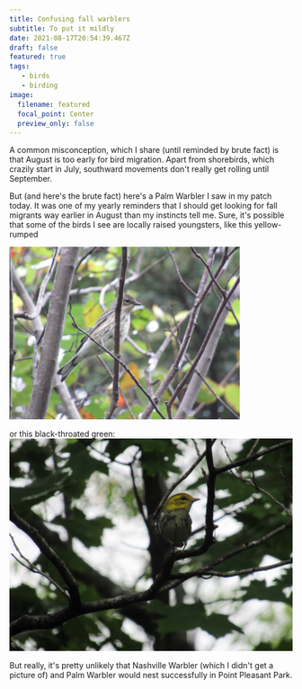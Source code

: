 ```yaml
---
title: Confusing fall warblers
subtitle: To put it mildly
date: 2021-08-17T20:54:39.467Z
draft: false
featured: true
tags:
   - birds
   - birding
image:
  filename: featured
  focal_point: Center
  preview_only: false
---
```

A common misconception, which I share (until reminded by brute fact) is that August is too early for bird migration. Apart from shorebirds, which crazily start in July, southward movements don't really get rolling until September.

But (and here's the brute fact) here's a Palm Warbler I saw in my patch today. It was one of my yearly reminders that I should get looking for fall migrants way earlier in August than my instincts tell me. Sure, it's possible that some of the birds I see are locally raised youngsters, like this yellow-rumped

<img src="yrwa.jpg" alt="yrwa" style="zoom:40%;" />

or this black-throated green:![btnw](btnw.jpg)



But really, it's pretty unlikely that Nashville Warbler (which I didn't get a picture of) and Palm Warbler would nest successfully in Point Pleasant Park.
